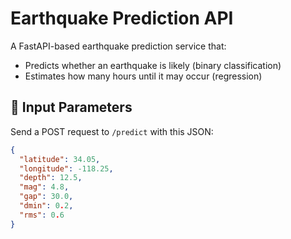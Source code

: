 # Earthquake Prediction API

A FastAPI-based earthquake prediction service that:

- Predicts whether an earthquake is likely (binary classification)
- Estimates how many hours until it may occur (regression)

## 🔧 Input Parameters

Send a POST request to `/predict` with this JSON:

```json
{
  "latitude": 34.05,
  "longitude": -118.25,
  "depth": 12.5,
  "mag": 4.8,
  "gap": 30.0,
  "dmin": 0.2,
  "rms": 0.6
}

